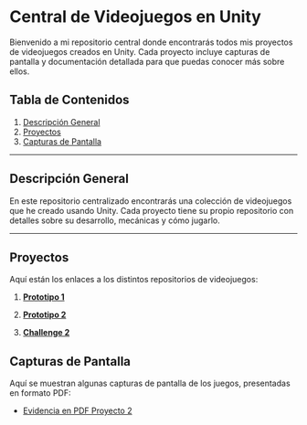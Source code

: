 # Central de Videojuegos en Unity

Bienvenido a mi repositorio central donde encontrarás todos mis proyectos de videojuegos creados en Unity. Cada proyecto incluye capturas de pantalla y documentación detallada para que puedas conocer más sobre ellos.

## Tabla de Contenidos

1. [Descripción General](#descripción-general)
2. [Proyectos](#proyectos)
3. [Capturas de Pantalla](#capturas-de-pantalla)

---

## Descripción General

En este repositorio centralizado encontrarás una colección de videojuegos que he creado usando Unity. Cada proyecto tiene su propio repositorio con detalles sobre su desarrollo, mecánicas y cómo jugarlo.

---

## Proyectos

Aquí están los enlaces a los distintos repositorios de videojuegos:

1. **[Prototipo 1](https://github.com/CrecacionDeVideojuegosGIDS4102/Prototipo1)**

2. **[Prototipo 2](https://github.com/CrecacionDeVideojuegosGIDS4102/Prototipo2)**

3. **[Challenge 2](https://github.com/CrecacionDeVideojuegosGIDS4102/Challenge02)**

## Capturas de Pantalla

Aquí se muestran algunas capturas de pantalla de los juegos, presentadas en formato PDF:

- [Evidencia en PDF Proyecto 2](https://drive.google.com/file/d/1DFlx3yRqNCQM233JDh7TbiQazZIp7Ehh/view?usp=drive_link)
